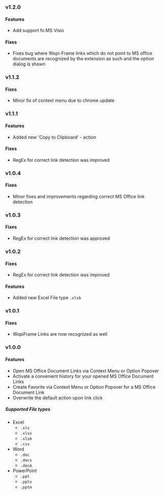 ### v1.2.0

#### Features

- Add support fo MS Visio 

#### Fixes

- Fixes bug where Wopi-Frame links which do not point to MS office documents are recognized by the extension as such
  and the option dialog is shown

### v1.1.2

#### Fixes

- Minor fix of context menu due to chrome update


### v1.1.1

#### Features

- Added new 'Copy to Clipboard' - action

#### Fixes

- RegEx for correct link detection was improved


### v1.0.4

#### Fixes

- Minor fixes and improvements regarding correct MS Office link detection

### v1.0.3

#### Fixes

- RegEx for correct link detection was approved

### v1.0.2

#### Fixes

- RegEx for correct link detection was improved

#### Features

- Added new Excel File type `.xlsb`

### v1.0.1

#### Fixes

- WopiFrame Links are now recognized as well

### v1.0.0

#### Features

- Open MS Office Document Links via Context Menu or Option Popover
- Activate a convenient history for your opened MS Office Document Links
- Create Favorite via Context Menu or Option Popover for a MS Office Document Link
- Overwrite the default action upon link click

##### Supported File types

- Excel
    - `.xls`
    - `.xlsx`
    - `.xlsm`
    - `.csv`
- Word
    - `.doc`
    - `.docx`
    - `.docm`
- PowerPoint
    - `.ppt`
    - `.pptx`
    - `.pptm`
